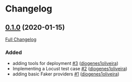 # Changelog

## [0.1.0](https://github.com/diogenes1oliveira/tracking-load-faker/tree/0.1.0) (2020-01-15)

[Full Changelog](https://github.com/diogenes1oliveira/tracking-load-faker/compare/b5df7bfd4cafd6fb8034d417ae47e7be57584f79...0.1.0)

### Added

- adding tools for deployment [\#3](https://github.com/diogenes1oliveira/tracking-load-faker/pull/3) ([diogenes1oliveira](https://github.com/diogenes1oliveira))
- Implementing a Locust test case [\#2](https://github.com/diogenes1oliveira/tracking-load-faker/pull/2) ([diogenes1oliveira](https://github.com/diogenes1oliveira))
- adding basic Faker providers [\#1](https://github.com/diogenes1oliveira/tracking-load-faker/pull/1) ([diogenes1oliveira](https://github.com/diogenes1oliveira))
